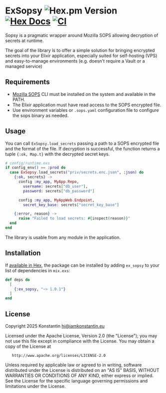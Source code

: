 # ExSopsy ![Hex.pm Version](https://img.shields.io/hexpm/v/ex_sopsy) [![Hex Docs](https://img.shields.io/badge/docs-hexpm-blue.svg)](https://hexdocs.pm/ex_sopsy/) [![CI](https://github.com/kkostov/ex_sopsy/actions/workflows/ci.yml/badge.svg)](https://github.com/kkostov/ex_sopsy/actions/workflows/ci.yml)

Sopsy is a pragmatic wrapper around Mozilla SOPS allowing decryption of secrets at runtime.

The goal of the library is to offer a simple solution for bringing encrypted secrets into your Elixir application, especially suited for self-hosting (VPS) and easy-to-manage environments (e.g. doesn't require a Vault or a managed service)


## Requirements

* [Mozilla SOPS](https://github.com/getsops/sops) CLI must be installed on the system and available in the PATH.
* The Elixir application must have read access to the SOPS encrypted file.
* Use environment variables or `.sops.yaml` configuration file to configure the sops binary as needed.

## Usage

You can call `ExSopsy.load_secrets` passing a path to a SOPS encrypted file and the format of the file.
If decryption is successful, the function returns a tuple `{:ok, Map.t}` with the decrypted secret keys.

```elixir
# config/runtime.exs
if config_env() == :prod do
  case ExSopsy.load_secrets("priv/secrets.enc.json", :json) do
    {:ok, secrets} ->
      config :my_app, MyApp.Repo,
        username: secrets["db_user"],
        password: secrets["db_password"]

      config :my_app, MyAppWeb.Endpoint,
        secret_key_base: secrets["secret_key_base"]

    {:error, reason} ->
      raise "Failed to load secrets: #{inspect(reason)}"
  end
end
```

The library is usable from any module in the application.

## Installation

If [available in Hex](https://hex.pm/docs/publish), the package can be installed
by adding `ex_sopsy` to your list of dependencies in `mix.exs`:

```elixir
def deps do
  [
    {:ex_sopsy, "~> 1.0.1"}
  ]
end
```

## License

Copyright 2025 Konstantin hi@iamkonstantin.eu

Licensed under the Apache License, Version 2.0 (the "License");
you may not use this file except in compliance with the License.
You may obtain a copy of the License at

       http://www.apache.org/licenses/LICENSE-2.0

Unless required by applicable law or agreed to in writing, software
distributed under the License is distributed on an "AS IS" BASIS,
WITHOUT WARRANTIES OR CONDITIONS OF ANY KIND, either express or implied.
See the License for the specific language governing permissions and
limitations under the License.

